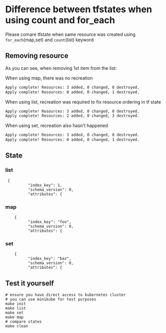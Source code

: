 # Difference between tfstates when using count and for_each

Please comare tfstate when same resource was created using `for_each`(map,set) and `count`(list) keyword

## Removing resource
As you can see, when removing 1st item from the list:

When using map, there was no recreation
```bash
Apply complete! Resources: 3 added, 0 changed, 0 destroyed.
Apply complete! Resources: 0 added, 0 changed, 1 destroyed.
```

When using list, recreation was required to fix resource ordering in tf state
```bash
Apply complete! Resources: 3 added, 0 changed, 0 destroyed.
Apply complete! Resources: 2 added, 0 changed, 3 destroyed.
```

When using set, recreation also hasn't happened
```bash
Apply complete! Resources: 3 added, 0 changed, 0 destroyed.
Apply complete! Resources: 0 added, 0 changed, 1 destroyed.
```

## State

### list
```
 {
          "index_key": 1,
          "schema_version": 0,
          "attributes": {
```

### map
```
    {
          "index_key": "foo",
          "schema_version": 0,
          "attributes": {
```

### set
```
    {
          "index_key": "baz",
          "schema_version": 0,
          "attributes": {
```

## Test it yourself
```
# ensure you have direct access to kubernetes cluster
# you can use minikube for test purposes
make init
make list
make set
make map
# compare states
make clean
```